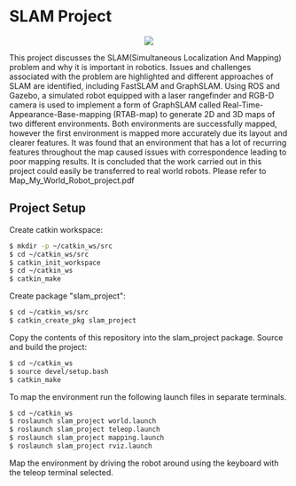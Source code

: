 # SLAM Project

<p align="center">
  <img src="./misc/where.gif"/>
</p> 

 This project discusses the SLAM(Simultaneous Localization And Mapping) problem and why it is important in robotics. Issues and challenges associated with the problem are highlighted and different approaches of SLAM are identified, including FastSLAM and GraphSLAM. Using ROS and Gazebo, a simulated robot equipped with a laser rangefinder and RGB-D camera is used to implement a form of GraphSLAM called Real-Time-Appearance-Base-mapping (RTAB-map) to generate 2D and 3D maps of two different environments. Both environments are successfully mapped, however the first environment is mapped more accurately due its layout and clearer features. It was found that an environment that has a lot of recurring features throughout the map caused issues with correspondence leading to poor mapping results. It is concluded that the work carried out in this project could easily be transferred to real world robots. Please refer to Map_My_World_Robot_project.pdf

## Project Setup

Create catkin workspace:

```sh
$ mkdir -p ~/catkin_ws/src
$ cd ~/catkin_ws/src
$ catkin_init_workspace
$ cd ~/catkin_ws
$ catkin_make
```
Create package "slam_project":
```sh
$ cd ~/catkin_ws/src
$ catkin_create_pkg slam_project
```
Copy the contents of this repository into the slam_project package.
Source and build the project:
```sh
$ cd ~/catkin_ws
$ source devel/setup.bash
$ catkin_make
```
To map the environment run the following launch files in separate terminals. 
```sh
$ cd ~/catkin_ws
$ roslaunch slam_project world.launch
$ roslaunch slam_project teleop.launch
$ roslaunch slam_project mapping.launch
$ roslaunch slam_project rviz.launch
```
Map the environment by driving the robot around using the keyboard with the teleop terminal selected.




